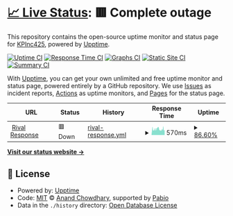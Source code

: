 # [📈 Live Status](https://kpinc425.github.io/RivalUptime): <!--live status--> **🟥 Complete outage**

This repository contains the open-source uptime monitor and status page for [KPInc425](https://kpinc425.github.io/RivalUptime), powered by [Upptime](https://github.com/upptime/upptime).

[![Uptime CI](https://github.com/kpinc425/RivalUptime/workflows/Uptime%20CI/badge.svg)](https://github.com/kpinc425/RivalUptime/actions?query=workflow%3A%22Uptime+CI%22)
[![Response Time CI](https://github.com/kpinc425/RivalUptime/workflows/Response%20Time%20CI/badge.svg)](https://github.com/kpinc425/RivalUptime/actions?query=workflow%3A%22Response+Time+CI%22)
[![Graphs CI](https://github.com/kpinc425/RivalUptime/workflows/Graphs%20CI/badge.svg)](https://github.com/kpinc425/RivalUptime/actions?query=workflow%3A%22Graphs+CI%22)
[![Static Site CI](https://github.com/kpinc425/RivalUptime/workflows/Static%20Site%20CI/badge.svg)](https://github.com/kpinc425/RivalUptime/actions?query=workflow%3A%22Static+Site+CI%22)
[![Summary CI](https://github.com/kpinc425/RivalUptime/workflows/Summary%20CI/badge.svg)](https://github.com/kpinc425/RivalUptime/actions?query=workflow%3A%22Summary+CI%22)

With [Upptime](https://upptime.js.org), you can get your own unlimited and free uptime monitor and status page, powered entirely by a GitHub repository. We use [Issues](https://github.com/kpinc425/RivalUptime/issues) as incident reports, [Actions](https://github.com/kpinc425/RivalUptime/actions) as uptime monitors, and [Pages](https://kpinc425.github.io/RivalUptime) for the status page.

<!--start: status pages-->
<!-- This summary is generated by Upptime (https://github.com/upptime/upptime) -->
<!-- Do not edit this manually, your changes will be overwritten -->
<!-- prettier-ignore -->
| URL | Status | History | Response Time | Uptime |
| --- | ------ | ------- | ------------- | ------ |
| <img alt="" src="https://icons.duckduckgo.com/ip3/app.rivalresponse.com.ico" height="13"> [Rival Response](https://app.rivalresponse.com) | 🟥 Down | [rival-response.yml](https://github.com/KPInc425/RivalUptime/commits/HEAD/history/rival-response.yml) | <details><summary><img alt="Response time graph" src="./graphs/rival-response/response-time-week.png" height="20"> 570ms</summary><br><a href="https://kpinc425.github.io/RivalUptime/history/rival-response"><img alt="Response time 848" src="https://img.shields.io/endpoint?url=https%3A%2F%2Fraw.githubusercontent.com%2FKPInc425%2FRivalUptime%2FHEAD%2Fapi%2Frival-response%2Fresponse-time.json"></a><br><a href="https://kpinc425.github.io/RivalUptime/history/rival-response"><img alt="24-hour response time 467" src="https://img.shields.io/endpoint?url=https%3A%2F%2Fraw.githubusercontent.com%2FKPInc425%2FRivalUptime%2FHEAD%2Fapi%2Frival-response%2Fresponse-time-day.json"></a><br><a href="https://kpinc425.github.io/RivalUptime/history/rival-response"><img alt="7-day response time 570" src="https://img.shields.io/endpoint?url=https%3A%2F%2Fraw.githubusercontent.com%2FKPInc425%2FRivalUptime%2FHEAD%2Fapi%2Frival-response%2Fresponse-time-week.json"></a><br><a href="https://kpinc425.github.io/RivalUptime/history/rival-response"><img alt="30-day response time 568" src="https://img.shields.io/endpoint?url=https%3A%2F%2Fraw.githubusercontent.com%2FKPInc425%2FRivalUptime%2FHEAD%2Fapi%2Frival-response%2Fresponse-time-month.json"></a><br><a href="https://kpinc425.github.io/RivalUptime/history/rival-response"><img alt="1-year response time 848" src="https://img.shields.io/endpoint?url=https%3A%2F%2Fraw.githubusercontent.com%2FKPInc425%2FRivalUptime%2FHEAD%2Fapi%2Frival-response%2Fresponse-time-year.json"></a></details> | <details><summary><a href="https://kpinc425.github.io/RivalUptime/history/rival-response">86.60%</a></summary><a href="https://kpinc425.github.io/RivalUptime/history/rival-response"><img alt="All-time uptime 88.49%" src="https://img.shields.io/endpoint?url=https%3A%2F%2Fraw.githubusercontent.com%2FKPInc425%2FRivalUptime%2FHEAD%2Fapi%2Frival-response%2Fuptime.json"></a><br><a href="https://kpinc425.github.io/RivalUptime/history/rival-response"><img alt="24-hour uptime 98.00%" src="https://img.shields.io/endpoint?url=https%3A%2F%2Fraw.githubusercontent.com%2FKPInc425%2FRivalUptime%2FHEAD%2Fapi%2Frival-response%2Fuptime-day.json"></a><br><a href="https://kpinc425.github.io/RivalUptime/history/rival-response"><img alt="7-day uptime 86.60%" src="https://img.shields.io/endpoint?url=https%3A%2F%2Fraw.githubusercontent.com%2FKPInc425%2FRivalUptime%2FHEAD%2Fapi%2Frival-response%2Fuptime-week.json"></a><br><a href="https://kpinc425.github.io/RivalUptime/history/rival-response"><img alt="30-day uptime 80.76%" src="https://img.shields.io/endpoint?url=https%3A%2F%2Fraw.githubusercontent.com%2FKPInc425%2FRivalUptime%2FHEAD%2Fapi%2Frival-response%2Fuptime-month.json"></a><br><a href="https://kpinc425.github.io/RivalUptime/history/rival-response"><img alt="1-year uptime 88.49%" src="https://img.shields.io/endpoint?url=https%3A%2F%2Fraw.githubusercontent.com%2FKPInc425%2FRivalUptime%2FHEAD%2Fapi%2Frival-response%2Fuptime-year.json"></a></details>

<!--end: status pages-->

[**Visit our status website →**](https://kpinc425.github.io/RivalUptime)

## 📄 License

- Powered by: [Upptime](https://github.com/upptime/upptime)
- Code: [MIT](./LICENSE) © [Anand Chowdhary](https://anandchowdhary.com), supported by [Pabio](https://pabio.com)
- Data in the `./history` directory: [Open Database License](https://opendatacommons.org/licenses/odbl/1-0/)
